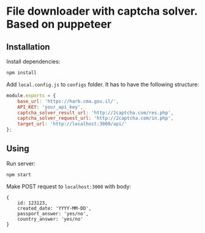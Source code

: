 File downloader with captcha solver. Based on puppeteer
==========

Installation
-----------

Install dependencies:
```bash
npm install
```

Add `local.config.js` to `configs` folder. It has to have the following structure:
```js
module.exports = {
    base_url: 'https://harb.cma.gov.il/',
    API_KEY: 'your_api_key',
    captcha_solver_result_url: 'http://2captcha.com/res.php',
    captcha_solver_request_url: 'http://2captcha.com/in.php',
    target_url: 'http://localhost:3000/api/'
};
```

Using
-----------

Run server:
```bash
npm start
```

Make POST request to `localhost:3000` with body:
```
{
    id: 123123,
    created_date: 'YYYY-MM-DD',
    passport_answer: 'yes/no',
    country_answer: 'yes/no'
}
```